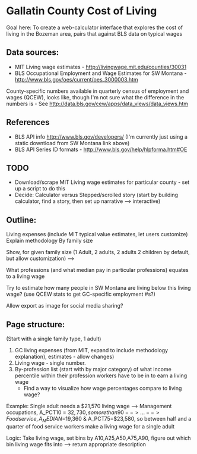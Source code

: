 # Gallatin County Cost of Living

Goal here: To create a web-calculator interface that explores the cost of living in the Bozeman area, pairs that against BLS data on typical wages


## Data sources:
- MIT Living wage estimates - http://livingwage.mit.edu/counties/30031
- BLS Occupational Employment and Wage Estimates for SW Montana - http://www.bls.gov/oes/current/oes_3000003.htm

County-specific numbers available in quarterly census of employment and wages (QCEW), looks like, though I'm not sure what the difference in the numbers is - See http://data.bls.gov/cew/apps/data_views/data_views.htm

## References
- BLS API info http://www.bls.gov/developers/ (I'm currently just using a static downtload from SW Montana link above)
- BLS API Series ID formats - http://www.bls.gov/help/hlpforma.htm#OE

## TODO
- Download/scrape MIT Living wage estimates for particular county - set up a script to do this
- Decide: Calculator versus Stepped/scrolled story (start by building calculator, find a story, then set up narrative --> interactive)


## Outline:

Living expenses (include MIT typical value estimates, let users customize)
    Explain methodology
    By family size

Show, for given family size (1 Adult, 2 adults, 2 adults 2 children by default, but allow customization) --> 

What professions (and what median pay in particular professions) equates to a living wage

Try to estimate how many people in SW Montana are living below this living wage? (use QCEW stats to get GC-specific employment #s?)

Allow export as image for social media sharing? 

## Page structure:

(Start with a single family type, 1 adult)
1. GC living expenses (from MIT, expand to include methodology explanation), estimates - allow changes)
2. Living wage - single number.
3. By-profession list (start with by major category) of what income percentile within their profession workers have to be in to earn a living wage
    - Find a way to visualize how wage percentages compare to living wage?

Example:
Single adult needs a $21,570 living wage
--> Management occupations, A_PCT10 = $32,730, so more than 90% of managers make a living wage for a single adult.
--> 
...
--> Food service, A_MEDIAN=$19,360 & A_PCT75=$23,580, so between half and a quarter of food service workers make a living wage for a single adult

Logic: Take living wage, set bins by A10,A25,A50,A75,A90, figure out which bin living wage fits into --> return appropriate description